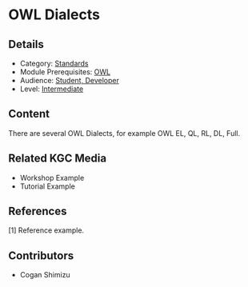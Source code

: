 # OWL Dialects
## Details
* Category: [Standards](../categories/Standards.md)
* Module Prerequisites: [OWL](../modules/OWL.md)
* Audience: [Student, Developer](../audiences/Student,_Developer.md)
* Level: [Intermediate](../levels/Intermediate.md)

## Content
There are several OWL Dialects, for example OWL EL, QL, RL, DL, Full.

## Related KGC Media
* Workshop Example
* Tutorial Example

## References
[1] Reference example.

## Contributors
* Cogan Shimizu
